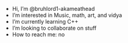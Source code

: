 - Hi, I’m @bruhlord1-akameathead
- I’m interested in Music, math, art, and vidya
- I’m currently learning C++
- I’m looking to collaborate on stuff
- How to reach me: no

<!---
bruhlord1-akameathead/bruhlord1-akameathead is a ✨ special ✨ repository because its `README.md` (this file) appears on your GitHub profile.
You can click the Preview link to take a look at your changes.
--->
